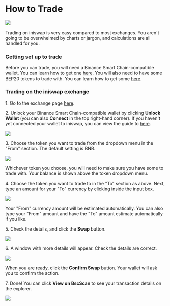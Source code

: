 # How to Trade

![](../../.gitbook/assets/docs-masthead-5-.png)

Trading on iniswap is very easy compared to most exchanges. You aren't going to be overwhelmed by charts or jargon, and calculations are all handled for you.

### Getting set up to trade

Before you can trade, you will need a Binance Smart Chain-compatible wallet. You can learn how to get one [here](https://docs.iniswap.finance/get-started/wallet-guide). You will also need to have some BEP20 tokens to trade with. You can learn how to get some [here](https://docs.iniswap.finance/get-started/bep20-guide).

### Trading on the iniswap exchange

1\. Go to the exchange page [here](https://exchange.iniswap.finance/#/swap).

2\. Unlock your Binance Smart Chain-compatible wallet by clicking **Unlock Wallet** (you can also **Connect** in the top right-hand corner). If you haven't yet connected your wallet to iniswap, you can view the guide to [here](https://docs.iniswap.finance/get-started/connection-guide).

![](<../../.gitbook/assets/image (155).png>)

3\. Choose the token you want to trade from the dropdown menu in the "From" section. The default setting is BNB.

![](<../../.gitbook/assets/image (110).png>)

Whichever token you choose, you will need to make sure you have some to trade with. Your balance is shown above the token dropdown menu.

4\. Choose the token you want to trade to in the "To" section as above. Next, type an amount for your "To" currency by clicking inside the input box.

![](<../../.gitbook/assets/image (3).png>)

Your "From" currency amount will be estimated automatically. You can also type your "From" amount and have the "To" amount estimate automatically if you like.

5\. Check the details, and click the **Swap** button.

![](<../../.gitbook/assets/image (63).png>)

6\. A window with more details will appear. Check the details are correct.

![](<../../.gitbook/assets/image (58).png>)

When you are ready, click the **Confirm Swap** button. Your wallet will ask you to confirm the action.

7\. Done! You can click **View on BscScan** to see your transaction details on the explorer.

![](<../../.gitbook/assets/image (23).png>)

